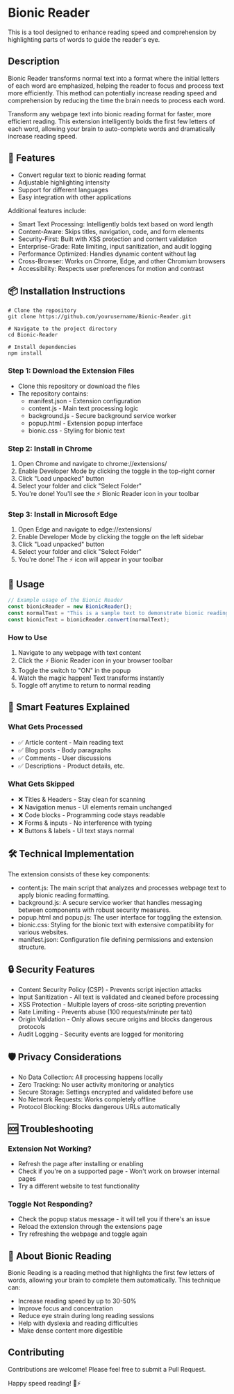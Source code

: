 # Bionic Reader

This is a tool designed to enhance reading speed and comprehension by highlighting parts of words to guide the reader's eye.

## Description

Bionic Reader transforms normal text into a format where the initial letters of each word are emphasized, helping the reader to focus and process text more efficiently. This method can potentially increase reading speed and comprehension by reducing the time the brain needs to process each word.

Transform any webpage text into bionic reading format for faster, more efficient reading. This extension intelligently bolds the first few letters of each word, allowing your brain to auto-complete words and dramatically increase reading speed.

## 🌟 Features

- Convert regular text to bionic reading format
- Adjustable highlighting intensity
- Support for different languages
- Easy integration with other applications

Additional features include:
- Smart Text Processing: Intelligently bolds text based on word length
- Content-Aware: Skips titles, navigation, code, and form elements
- Security-First: Built with XSS protection and content validation
- Enterprise-Grade: Rate limiting, input sanitization, and audit logging
- Performance Optimized: Handles dynamic content without lag
- Cross-Browser: Works on Chrome, Edge, and other Chromium browsers
- Accessibility: Respects user preferences for motion and contrast

## 📦 Installation Instructions

```
# Clone the repository
git clone https://github.com/yourusername/Bionic-Reader.git

# Navigate to the project directory
cd Bionic-Reader

# Install dependencies
npm install
```

### Step 1: Download the Extension Files
- Clone this repository or download the files
- The repository contains:
  - manifest.json - Extension configuration
  - content.js - Main text processing logic
  - background.js - Secure background service worker
  - popup.html - Extension popup interface
  - bionic.css - Styling for bionic text

### Step 2: Install in Chrome
1. Open Chrome and navigate to chrome://extensions/
2. Enable Developer Mode by clicking the toggle in the top-right corner
3. Click "Load unpacked" button
4. Select your folder and click "Select Folder"
5. You're done! You'll see the ⚡ Bionic Reader icon in your toolbar

### Step 3: Install in Microsoft Edge
1. Open Edge and navigate to edge://extensions/
2. Enable Developer Mode by clicking the toggle on the left sidebar
3. Click "Load unpacked" button
4. Select your folder and click "Select Folder"
5. You're done! The ⚡ icon will appear in your toolbar

## 🚀 Usage

```javascript
// Example usage of the Bionic Reader
const bionicReader = new BionicReader();
const normalText = "This is a sample text to demonstrate bionic reading.";
const bionicText = bionicReader.convert(normalText);
```

### How to Use
1. Navigate to any webpage with text content
2. Click the ⚡ Bionic Reader icon in your browser toolbar
3. Toggle the switch to "ON" in the popup
4. Watch the magic happen! Text transforms instantly
5. Toggle off anytime to return to normal reading

## 🎯 Smart Features Explained

### What Gets Processed
- ✅ Article content - Main reading text
- ✅ Blog posts - Body paragraphs
- ✅ Comments - User discussions
- ✅ Descriptions - Product details, etc.

### What Gets Skipped
- ❌ Titles & Headers - Stay clean for scanning
- ❌ Navigation menus - UI elements remain unchanged
- ❌ Code blocks - Programming code stays readable
- ❌ Forms & inputs - No interference with typing
- ❌ Buttons & labels - UI text stays normal

## 🛠️ Technical Implementation

The extension consists of these key components:

- content.js: The main script that analyzes and processes webpage text to apply bionic reading formatting.
- background.js: A secure service worker that handles messaging between components with robust security measures.
- popup.html and popup.js: The user interface for toggling the extension.
- bionic.css: Styling for the bionic text with extensive compatibility for various websites.
- manifest.json: Configuration file defining permissions and extension structure.

## 🔒 Security Features

- Content Security Policy (CSP) - Prevents script injection attacks
- Input Sanitization - All text is validated and cleaned before processing
- XSS Protection - Multiple layers of cross-site scripting prevention
- Rate Limiting - Prevents abuse (100 requests/minute per tab)
- Origin Validation - Only allows secure origins and blocks dangerous protocols
- Audit Logging - Security events are logged for monitoring

## 🛡️ Privacy Considerations

- No Data Collection: All processing happens locally
- Zero Tracking: No user activity monitoring or analytics
- Secure Storage: Settings encrypted and validated before use
- No Network Requests: Works completely offline
- Protocol Blocking: Blocks dangerous URLs automatically

## 🆘 Troubleshooting

### Extension Not Working?
- Refresh the page after installing or enabling
- Check if you're on a supported page - Won't work on browser internal pages
- Try a different website to test functionality

### Toggle Not Responding?
- Check the popup status message - it will tell you if there's an issue
- Reload the extension through the extensions page
- Try refreshing the webpage and toggle again

## 📖 About Bionic Reading

Bionic Reading is a reading method that highlights the first few letters of words, allowing your brain to complete them automatically. This technique can:

- Increase reading speed by up to 30-50%
- Improve focus and concentration
- Reduce eye strain during long reading sessions
- Help with dyslexia and reading difficulties
- Make dense content more digestible

## Contributing

Contributions are welcome! Please feel free to submit a Pull Request.

Happy speed reading! 🚀⚡
